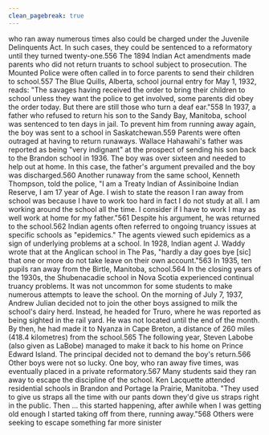 ```yaml
---
clean_pagebreak: true
---
```


who ran away numerous times also could be charged under the Juvenile Delinquents Act. In such cases, they could be sentenced to a reformatory until they turned twenty-one.556
The 1894 Indian Act amendments made parents who did not return truants to school subject to prosecution. The Mounted Police were often called in to force parents to send their children to school.557 The Blue Quills, Alberta, school journal entry for May 1, 1932, reads: "The savages having received the order to bring their children to school unless they want the police to get involved, some parents did obey the order today. But there are still those who turn a deaf ear."558 In 1937, a father who refused to return his son to the Sandy Bay, Manitoba, school was sentenced to ten days in jail. To prevent him from running away again, the boy was sent to a school in Saskatchewan.559
Parents were often outraged at having to return runaways. Wallace Hahawahi's father was reported as being "very indignant" at the prospect of sending his son back to the Brandon school in 1936. The boy was over sixteen and needed to help out at home. In this case, the father's argument prevailed and the boy was discharged.560 Another runaway from the same school, Kenneth Thompson, told the police, "I am a Treaty Indian of Assiniboine Indian Reserve, I am 17 year of Age. I wish to state the reason I ran away from school was because I have to work too hard in fact I do not study at all. I am working around the school all the time. I consider if I have to work I may as well work at home for my father."561 Despite his argument, he was returned to the school.562
Indian agents often referred to ongoing truancy issues at specific schools as "epidemics." The agents viewed such epidemics as a sign of underlying problems at a school. In 1928, Indian agent J. Waddy wrote that at the Anglican school in The Pas, "hardly a day goes bye [sic] that one or more do not take leave on their own account."563 In 1935, ten pupils ran away from the Birtle, Manitoba, school.564 In the closing years of the 1930s, the Shubenacadie school in Nova Scotia experienced continual truancy problems. It was not uncommon for some students to make numerous attempts to leave the school. On the morning of July 7, 1937, Andrew Julian decided not to join the other boys assigned to milk the school's dairy herd. Instead, he headed for Truro, where he was reported as being sighted in the rail yard. He was not located until the end of the month. By then, he had made it to Nyanza in Cape Breton, a distance of 260 miles (418.4 kilometres) from the school.565 The following year, Steven Labobe (also given as LaBobe) managed to make it back to his home on Prince Edward Island. The principal decided not to demand the boy's return.566 Other boys were not so lucky. One boy, who ran away five times, was eventually placed in a private reformatory.567
Many students said they ran away to escape the discipline of the school. Ken Lacquette attended residential schools in Brandon and Portage la Prairie, Manitoba. "They used to give us straps all the time with our pants down they'd give us straps right in the public. Then ... this started happening, after awhile when I was getting old enough I started taking off from there, running away."568 Others were seeking to escape something far more sinister
